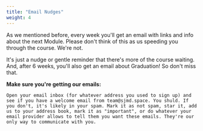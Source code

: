 ```yaml
---
title: "Email Nudges"
weight: 4
---
```


As we mentioned before, every week you'll get an email with links and info about the next Module. Please don't think of this as us speeding you through the course. We're not.

It's just a nudge or gentle reminder that there's more of the course waiting. And, after 6 weeks, you'll also get an email about Graduation! So don't miss that.

**Make sure you're getting our emails:**

```
Open your email inbox (for whatever address you used to sign up) and see if you have a welcome email from team@sjmd.space. You shuld. If you don't, it's likely in your spam. Mark it as not spam, star it, add us to your address book, mark it as "important", or do whatever your email provider allows to tell them you want these emails. They're our only way to communicate with you.
```